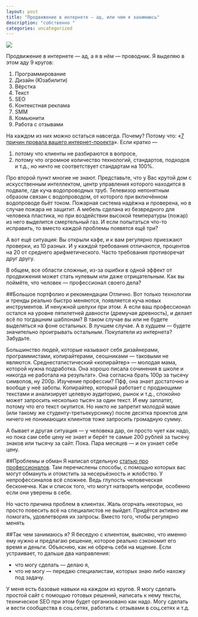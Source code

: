 ```yaml
---
layout: post
title: "Продвижение в интернете — ад, или чем я занимаюсь"
description: "собственно "
categories: uncategorized
---
```

<img src="/img/costume-15682_640.jpg">

Продвижение в интернете — ад, а я в нём — проводник. Я выделяю в этом аду 9 кругов:

1. Программирование  
1. Дизайн (Юзабилити)
1. Вёрстка
1. Текст
1. SEO
1. Контекстная реклама
1. SMM
1. Комьюнити
1. Работа с отзывами

На каждом из них можно остаться навсегда. Почему? Потому что: «[7 причин провала вашего интернет-проекта](http://habrahabr.ru/post/230311/)». Если кратко —

1. потому что клиенты не разбираются в вопросе,
1. потому что огромное количество технологий, стандартов, подходов и т.д., но ничто не соответствует стандартам на 100%.
  
Про второй пункт многие не знают. Представьте, что у Вас крутой дом с искусственным интеллектом, центр управления которого находится в подвале, где куча водопроводных труб. Телевизор непонятным образом связан с водопроводом, от которого при включённом водопроводе бьёт током. Пожарная система  надёжна и проверена, но в случае пожара не защитит. А мебель сделана из безвредного для человека пластика, но при воздействии высокой температуры (пожар) из него выделится смертельный газ. И если попытаться что-то исправить, то вместо каждой проблемы появятся ещё три?

А вот ещё ситуация: Вы открыли кафе, и к вам регулярно приезжают проверки, из 10 разных. И у каждой требования отличаются, процентов на 20 от среднего арифметического. Часто требования противоречат друг другу.

В общем, все области сложные, из-за ошибки в одной эффект от продвижения может стать нулевым или даже отрицательным. Как вы поймёте, что человек — профессионал своего дела?

##Большое портфолио и рекомендации
Отлично. Вот только технологии и тренды реально быстро меняются, появляется куча новых инструментов. И ненужной шелухи при этом. А если ваш профессионал остался на уровне пятилетней давности (дремучая древность), и делает всё по тогдашним шаблонам? В таком случае вы или не будете выделяться на фоне остальных. В лучшем случае. А в худшем — будете значительно проигрывать остальным. Покупатели из интернета? Забудьте.

Большинство людей, которые называют себя дизайнерами, программистами, копирайтерами, сеошниками — таковыми не являются. Среднестатистический «копирайтер» — молодая мама, которой нужна подработка. Она хорошо писала сочинения в школе и никогда не работала на результат». Она согласна брать 100р за тысячу символов, ну 200р. Изучение профессии? Пфф, она знает достаточно и вообще у неё заботы. Копирайтер, который работает с продающими текстами и анализирует целевую аудиторию, рынок и т.д., спокойно может запросить несколько тысяч за один текст. И ему заплатят, потому что его текст окупится. Но никто не запретит молодой маме (или такому же студенту-третьекурснику) после десятка проектов для ничего не понимающих клиентов тоже запросить громадную сумму.

А бывает и другая ситуация — у человека дар, он просто чует как надо, но пока сам себе цену не знает и берёт те самые 200 рублей за тысячу знаков или тысячу за сайт. Пока. Пара месяцев — и он узнает себе цену. 

##Проблемы и обман
Я написал отдельную [статью про профессионалов](/notorg-it). Там перечислены способы, с помощью которых вас могут обмануть и отомстить за несерьёзность и жлобство. У непрофессиналов всё сложнее. Ведь глупость человеческая бесконечна. Как и список того, что могут натворить непрофи, особенно если они уверены в себе.

Но часто причина проблем в клиентах. Жаль огорчать некоторых, но просто повесить всё на специалистов не выйдет. Придётся активно им помогать, удовлетворяя их запросы. Вместо того, чтобы регулярно менять

##Так чем занимаюсь я?
Я беседую с клиентом, выясняю, что именно ему нужно и предлагаю решение, которое реально сэкономит его время и деньги. Объясняю, как не обречь себя на мщение. Если устраивает, то дальше два направления:

* что могу сделать — делаю я,
* что не могу — передаю специалистам, которых знаю либо нахожу под задачу.

У меня есть базовые навыки на каждом из кругов. Я могу сделать простой сайт с помощью готовых решений, написать к нему тексты, техническое SEO при этом будет организовано как надо. Могу сделать и вести сообщества в соц.сетях, работать с отзывами в соц.сетях и т.д.